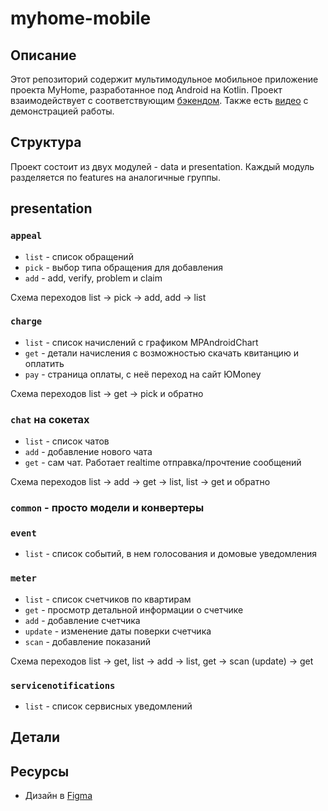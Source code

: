 # myhome-mobile

## Описание
Этот репозиторий содержит мультимодульное мобильное приложение проекта MyHome, разработанное под Android на Kotlin. Проект взаимодействует с соответствующим [бэкендом](https://github.com/wybin4/myhome). Также есть [видео](https://www.youtube.com/watch?v=MxwgVbCVKBM) с демонстрацией работы.

## Структура
Проект состоит из двух модулей - data и presentation. Каждый модуль разделяется по features на аналогичные группы.

## presentation

### `appeal`

- `list` - список обращений
- `pick` - выбор типа обращения для добавления
- `add` - add, verify, problem и claim

Схема переходов list -> pick -> add, add -> list

### `charge`

- `list` - список начислений с графиком MPAndroidChart
- `get` - детали начисления с возможностью скачать квитанцию и оплатить
- `pay` - страница оплаты, с неё переход на сайт ЮMoney

Схема переходов list -> get -> pick и обратно
  
### `chat` на сокетах

- `list` - список чатов
- `add` - добавление нового чата
- `get` - сам чат. Работает realtime отправка/прочтение сообщений

Схема переходов list -> add -> get -> list, list -> get и обратно

### `common` - просто модели и конвертеры

### `event`

- `list` - список событий, в нем голосования и домовые уведомления

### `meter`

- `list` - список счетчиков по квартирам
- `get` - просмотр детальной информации о счетчике
- `add` - добавление счетчика
- `update` - изменение даты поверки счетчика
- `scan` - добавление показаний

Схема переходов list -> get, list -> add -> list, get -> scan (update) -> get

### `servicenotifications`

- `list` - список сервисных уведомлений

## Детали

## Ресурсы
- Дизайн в [Figma](https://www.figma.com/file/KdgVnoLLvbCBwi2m9712JD/%D0%BC%D0%BE%D0%B1%D0%B8%D0%BB%D0%BA%D0%B0?type=design&node-id=0%3A1&mode=design&t=rpPwzzwNdAsMZzMY-1)
